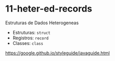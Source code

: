 # 11-heter-ed-records

Estruturas de Dados Heterogeneas

* Estruturas: `struct`
* Registros: `record`
* Classes: `class`

<https://google.github.io/styleguide/javaguide.html>